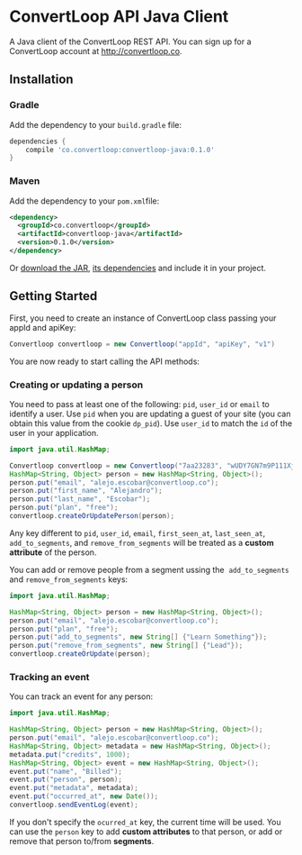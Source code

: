# ConvertLoop API Java Client

A Java client of the ConvertLoop REST API. You can sign up for a ConvertLoop account at http://convertloop.co.

## Installation

### Gradle

Add the dependency to your `build.gradle` file:
```groovy
dependencies {
    compile 'co.convertloop:convertloop-java:0.1.0'
}
```

### Maven

Add the dependency to your `pom.xml`file:
```xml
<dependency>
  <groupId>co.convertloop</groupId>
  <artifactId>convertloop-java</artifactId>
  <version>0.1.0</version>
</dependency> 
```

Or [download the JAR](https://search.maven.org/remotecontent?filepath=co/convertloop/convertloop-java/0.1.0/convertloop-java-0.1.0.jar), [its dependencies](https://search.maven.org/remotecontent?filepath=com/google/code/gson/gson/2.8.0/gson-2.8.0.jar) and include it in your project.

## Getting Started

First, you need to create an instance of ConvertLoop class passing your appId and apiKey:

```java
Convertloop convertloop = new Convertloop("appId", "apiKey", "v1")
```

You are now ready to start calling the API methods:


### Creating or updating a person

You need to pass at least one of the following: `pid`, `user_id` or `email` to identify a user. Use `pid` when you are updating a guest of your site (you can obtain this value from the cookie `dp_pid`). Use `user_id` to match the `id` of the user in your application.

```java
import java.util.HashMap;

Convertloop convertloop = new Convertloop("7aa23283", "wUDY7GN7m9P111Xj37sWhnuE", "v1");
HashMap<String, Object> person = new HashMap<String, Object>();
person.put("email", "alejo.escobar@convertloop.co");
person.put("first_name", "Alejandro");
person.put("last_name", "Escobar");
person.put("plan", "free");
convertloop.createOrUpdatePerson(person);
```

Any key different to `pid`, `user_id`, `email`, `first_seen_at`, `last_seen_at`, `add_to_segments`, and `remove_from_segments` will be treated as a **custom attribute** of the person.

You can add or remove people from a segment ussing the  `add_to_segments` and `remove_from_segments` keys:

```java
import java.util.HashMap;

HashMap<String, Object> person = new HashMap<String, Object>();
person.put("email", "alejo.escobar@convertloop.co");
person.put("plan", "free");
person.put("add_to_segments", new String[] {"Learn Something"});
person.put("remove_from_segments", new String[] {"Lead"});
convertloop.createOrUpdate(person);
```

### Tracking an event

You can track an event for any person:

```java
import java.util.HashMap;

HashMap<String, Object> person = new HashMap<String, Object>();
person.put("email", "alejo.escobar@convertloop.co");
HashMap<String, Object> metadata = new HashMap<String, Object>();
metadata.put("credits", 1000);
HashMap<String, Object> event = new HashMap<String, Object>();
event.put("name", "Billed");
event.put("person", person);
event.put("metadata", metadata);
event.put("occurred_at", new Date());
convertloop.sendEventLog(event);
```

If you don't specify the `ocurred_at` key, the current time will be used. You can use the `person` key to add **custom attributes** to that person, or add or remove that person to/from **segments**.
